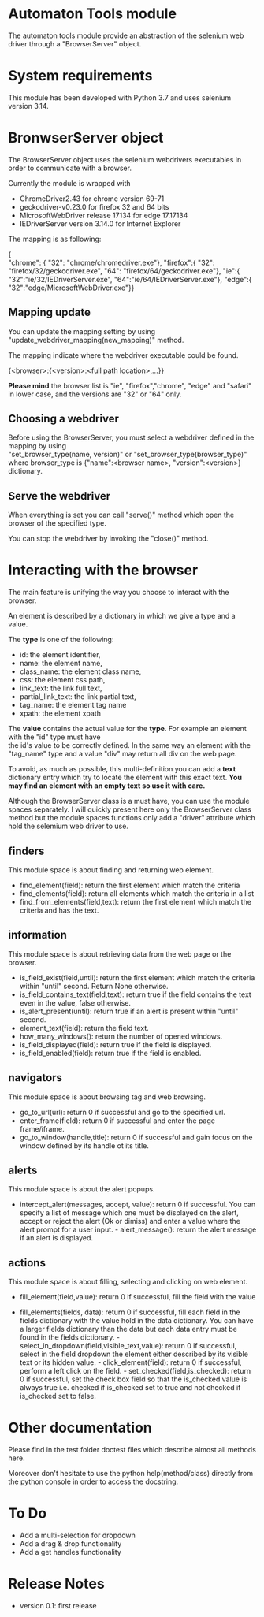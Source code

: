 Automaton Tools module
======================

The automaton tools module provide an abstraction of the selenium web driver through a "BrowserServer" object.

System requirements
===================

This module has been developed with Python 3.7 and uses selenium version 3.14.

BronwserServer object
=====================

The BrowserServer object uses the selenium webdrivers executables in order to communicate with a browser.

Currently the module is wrapped with

-   ChromeDriver2.43 for chrome version 69-71
-   geckodriver-v0.23.0 for firefox 32 and 64 bits
-   MicrosoftWebDriver release 17134 for edge 17.17134
-   IEDriverServer version 3.14.0 for Internet Explorer

The mapping is as following:

{  
"chrome": { "32": "chrome/chromedriver.exe"}, "firefox":{ "32": "firefox/32/geckodriver.exe", "64": "firefox/64/geckodriver.exe"}, "ie":{ "32":"ie/32/IEDriverServer.exe", "64":"ie/64/IEDriverServer.exe"}, "edge":{ "32":"edge/MicrosoftWebDriver.exe"}}

Mapping update
--------------

You can update the mapping setting by using "update\_webdriver\_mapping(new\_mapping)" method.

The mapping indicate where the webdriver executable could be found.

{\<browser\>:{\<version\>:\<full path location\>,...}}

**Please mind** the browser list is "ie", "firefox","chrome", "edge" and "safari" in lower case, and the versions are "32" or "64" only.

Choosing a webdriver
--------------------

Before using the BrowserServer, you must select a webdriver defined in the mapping by using  
"set\_browser\_type(name, version)" or "set\_browser\_type(browser\_type)" where browser\_type is {"name":\<browser name\>, "version":\<version\>} dictionary.

Serve the webdriver
-------------------

When everything is set you can call "serve()" method which open the browser of the specified type.

You can stop the webdriver by invoking the "close()" method.

Interacting with the browser
============================

The main feature is unifying the way you choose to interact with the browser.

An element is described by a dictionary in which we give a type and a value.

The **type** is one of the following:

-   id: the element identifier,
-   name: the element name,
-   class\_name: the element class name,
-   css: the element css path,
-   link\_text: the link full text,
-   partial\_link\_text: the link partial text,
-   tag\_name: the element tag name
-   xpath: the element xpath

The **value** contains the actual value for the **type**. For example an element with the "id" type must have  
the id's value to be correctly defined. In the same way an element with the "tag\_name" type and a value "div" may return all div on the web page.

To avoid, as much as possible, this multi-definition you can add a **text** dictionary entry which try to locate the element with this exact text. **You may find an element with an empty text so use it with care.**

Although the BrowserServer class is a must have, you can use the module spaces separately. I will quickly present here only the BrowserServer class method but the module spaces functions only add a "driver" attribute which hold the selemium web driver to use.

finders
-------

This module space is about finding and returning web element.

-   find\_element(field): return the first element which match the criteria
-   find\_elements(field): return all elements which match the criteria in a list
-   find\_from\_elements(field,text): return the first element which match the criteria and has the text.

information
-----------

This module space is about retrieving data from the web page or the browser.

-   is\_field\_exist(field,until): return the first element which match the criteria within "until" second. Return None otherwise.
-   is\_field\_contains\_text(field,text): return true if the field contains the text even in the value, false otherwise.
-   is\_alert\_present(until): return true if an alert is present within "until" second.
-   element\_text(field): return the field text.
-   how\_many\_windows(): return the number of opened windows.
-   is\_field\_displayed(field): return true if the field is displayed.
-   is\_field\_enabled(field): return true if the field is enabled.

navigators
----------

This module space is about browsing tag and web browsing.

-   go\_to\_url(url): return 0 if successful and go to the specified url.
-   enter\_frame(field): return 0 if successful and enter the page frame/iframe.
-   go\_to\_window(handle,title): return 0 if successful and gain focus on the window defined by its handle ot its title.

alerts
------

This module space is about the alert popups.

- intercept\_alert(messages, accept, value): return 0 if successful. You can specify a list of message which one must be displayed on the alert, accept or reject the alert (Ok or dimiss) and enter a value where the alert prompt for a user input. - alert\_message(): return the alert message if an alert is displayed.

actions
-------

This module space is about filling, selecting and clicking on web element.

-   fill\_element(field,value): return 0 if successful, fill the field with the value

- fill\_elements(fields, data): return 0 if successful, fill each field in the fields dictionary with the value hold in the data dictionary. You can have a larger fields dictionary than the data but each data entry must be found in the fields dictionary. - select\_in\_dropdown(field,visible\_text,value): return 0 if successful, select in the field dropdown the element either described by its visible text or its hidden value. - click\_element(field): return 0 if successful, perform a left click on the field. - set\_checked(field,is\_checked): return 0 if successful, set the check box field so that the is\_checked value is always true i.e. checked if is\_checked set to true and not checked if is\_checked set to false.

Other documentation
===================

Please find in the test folder doctest files which describe almost all methods here.

Moreover don't hesitate to use the python help(method/class) directly from the python console in order to access the docstring.

To Do
=====

-   Add a multi-selection for dropdown
-   Add a drag & drop functionality
-   Add a get handles functionality

Release Notes
=============

-   version 0.1: first release

